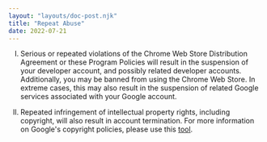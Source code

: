 ```yaml
---
layout: "layouts/doc-post.njk"
title: "Repeat Abuse"
date: 2022-07-21
---
```


<!-- Atypical formatting is necessary to enable markdown formatting for LI contents -->
<ol type="I">
<li>

Serious or repeated violations of the Chrome Web Store Distribution Agreement or these Program
Policies will result in the suspension of your developer account, and possibly related developer
accounts. Additionally, you may be banned from using the Chrome Web Store. In extreme cases, this
may also result in the suspension of related Google services associated with your Google account.

</li>
<li>

Repeated infringement of intellectual property rights, including copyright, will also result in
account termination. For more information on Google's copyright policies, please use this
[tool][tool].

</li>
</ol>

[tool]: http://www.google.com/support/bin/static.py?page=ts.cs&ts=1114905
